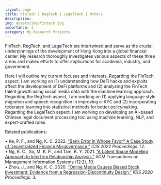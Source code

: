 ```yaml
---
layout: page
title: FinTech | RegTech | LegalTech | Others
description: 
img: assets/img/fintech.jpg
importance: 1
category: My Research Projects
---
```


FinTech, RegTech, and LegalTech are intertwined and serve as the crucial underpinnings of the development of Hong Kong into a global financial center. My research thoroughly investigates various aspects of these three areas and makes efforts to offer implications for academia, industry, and government.

Here I will outline my current focuses and interests. Regarding the FinTech aspect, I am working on (1) understanding how DeFi hacks and exploits affect the development of DeFi platforms and (2) analyzing the FinTech talent growth using social media data with the machine learning approach. Regarding the RegTech aspect, I am working on (1) applying language style migration and speech recognition in improving e-KYC and (2) incorporating federated learning into statistical methods for better policymaking. Regarding the LegalTech aspect, I am working on developing an AI-based Chinese legal document processing tool using machine learning, NLP, and expert-crafted rules. 

Related publications:

•   Ke, P. F., and Ng, K. C. 2022. <a href="https://aisel.aisnet.org/icis2022/blockchain/blockchain/12">“Bank Error in Whose Favor? A Case Study of Decentralized Finance Misgovernance,”</a> <i>ICIS 2022 Proceedings.</i> 12. <br>
•   Ng, K. C., So, M. K. P., and Tam, K. Y. 2021. <a href="https://dl.acm.org/doi/10.1145/3424240">“A Latent Space Modeling Approach to Interfirm Relationship Analysis,”</a> ACM Transactions on Management Information Systems (12:2), 10. <br>
•   Zhou, J., and Ng, K. C. 2020. <a href="https://aisel.aisnet.org/icis2020/social_media/social_media/3">“Online Media Causes Biased Stock Investment: Evidence from a Regression-Discontinuity Design,”</a> <i>ICIS 2020 Proceedings.</i> 3. 

